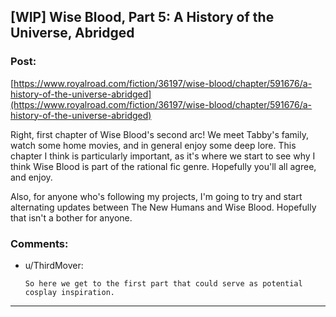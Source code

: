 ## [WIP] Wise Blood, Part 5: A History of the Universe, Abridged

### Post:

[https://www.royalroad.com/fiction/36197/wise-blood/chapter/591676/a-history-of-the-universe-abridged](https://www.royalroad.com/fiction/36197/wise-blood/chapter/591676/a-history-of-the-universe-abridged)

Right, first chapter of Wise Blood's second arc! We meet Tabby's family, watch some home movies, and in general enjoy some deep lore. This chapter I think is particularly important, as it's where we start to see why I think Wise Blood is part of the rational fic genre. Hopefully you'll all agree, and enjoy. 

Also, for anyone who's following my projects, I'm going to try and start alternating updates between The New Humans and Wise Blood. Hopefully that isn't a bother for anyone.

### Comments:

- u/ThirdMover:
  ```
  So here we get to the first part that could serve as potential cosplay inspiration.
  ```

---

